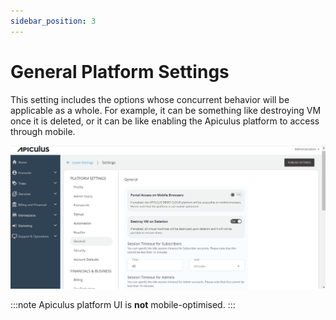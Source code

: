 ```yaml
---
sidebar_position: 3
---
```

# General Platform Settings

This setting includes the options whose concurrent behavior will be applicable as a whole. For example, it can be something like destroying VM once it is deleted, or it can be like enabling the Apiculus platform to access through mobile.

![General Platform Settings](img/GeneralPlatformSettings.png)

:::note
Apiculus platform UI is **not** mobile-optimised.
:::